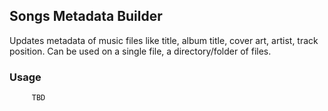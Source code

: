 ## Songs Metadata Builder

Updates metadata of music files like title, album title, cover art, artist, track position.
Can be used on a single file, a directory/folder of files.

### Usage

         TBD

